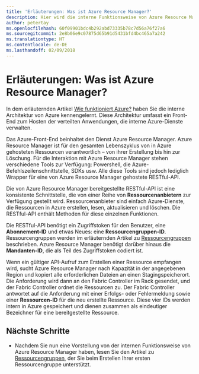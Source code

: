 ```yaml
---
title: 'Erläuterungen: Was ist Azure Resource Manager?'
description: Hier wird die interne Funktionsweise von Azure Resource Manager erläutert.
author: petertay
ms.openlocfilehash: 60f09901bdc4b292abd73335b78c7d56a76f27a6
ms.sourcegitcommit: 2e8b06e9c07875d65b91d5431bfd4bc465a7a242
ms.translationtype: HT
ms.contentlocale: de-DE
ms.lasthandoff: 02/09/2018
---
```

# <a name="explainer-what-is-azure-resource-manager"></a>Erläuterungen: Was ist Azure Resource Manager?

In dem erläuternden Artikel [Wie funktioniert Azure?](azure-explainer.md) haben Sie die interne Architektur von Azure kennengelernt. Diese Architektur umfasst ein Front-End zum Hosten der verteilten Anwendungen, die interne Azure-Dienste verwalten.

Das Azure-Front-End beinhaltet den Dienst Azure Resource Manager. Azure Resource Manager ist für den gesamten Lebenszyklus von in Azure gehosteten Ressourcen verantwortlich – von ihrer Erstellung bis hin zur Löschung. Für die Interaktion mit Azure Resource Manager stehen verschiedene Tools zur Verfügung: Powershell, die Azure-Befehlszeilenschnittstelle, SDKs usw. Alle diese Tools sind jedoch lediglich Wrapper für eine von Azure Resource Manager gehostete RESTful-API.

Die von Azure Resource Manager bereitgestellte RESTful-API ist eine konsistente Schnittstelle, die von einer Reihe von **Ressourcenanbietern** zur Verfügung gestellt wird. Ressourcenanbieter sind einfach Azure-Dienste, die Ressourcen in Azure erstellen, lesen, aktualisieren und löschen. Die RESTful-API enthält Methoden für diese einzelnen Funktionen. 

Die RESTful-API benötigt ein Zugriffstoken für den Benutzer, eine **Abonnement-ID** und etwas Neues: eine **Ressourcengruppen-ID**. Ressourcengruppen werden im erläuternden Artikel zu [Ressourcengruppen](resource-group-explainer.md) beschrieben. Azure Resource Manager benötigt darüber hinaus die **Mandanten-ID**, die als Teil des Zugriffstoken codiert ist. 

Wenn ein gültiger API-Aufruf zum Erstellen einer Ressource empfangen wird, sucht Azure Resource Manager nach Kapazität in der angegebenen Region und kopiert alle erforderlichen Dateien an einen Stagingspeicherort. Die Anforderung wird dann an den Fabric Controller im Rack gesendet, und der Fabric Controller ordnet die Ressourcen zu. Der Fabric Controller antwortet auf die Anforderung mit einer Erfolgs- oder Fehlermeldung sowie einer **Ressourcen-ID** für die neu erstellte Ressource. Diese vier IDs werden intern in Azure gespeichert und dienen zusammen als eindeutiger Bezeichner für eine bereitgestellte Ressource.

## <a name="next-steps"></a>Nächste Schritte

* Nachdem Sie nun eine Vorstellung von der internen Funktionsweise von Azure Resource Manager haben, lesen Sie den Artikel zu [Ressourcengruppen](resource-group-explainer.md), der Sie beim Erstellen Ihrer ersten Ressourcengruppe unterstützt.
